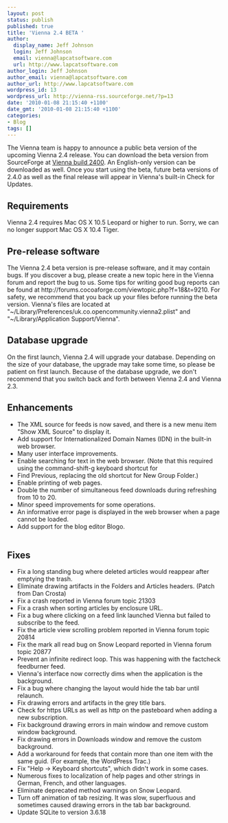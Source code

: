 ```yaml
---
layout: post
status: publish
published: true
title: 'Vienna 2.4 BETA '
author:
  display_name: Jeff Johnson
  login: Jeff Johnson
  email: vienna@lapcatsoftware.com
  url: http://www.lapcatsoftware.com
author_login: Jeff Johnson
author_email: vienna@lapcatsoftware.com
author_url: http://www.lapcatsoftware.com
wordpress_id: 13
wordpress_url: http://vienna-rss.sourceforge.net/?p=13
date: '2010-01-08 21:15:40 +1100'
date_gmt: '2010-01-08 21:15:40 +1100'
categories:
- Blog
tags: []
---
```

<p>The Vienna team is happy to announce a public beta version of the upcoming Vienna 2.4 release. You can download the beta version from SourceForge at <a title="Vienna 2.4 Beta" href="https://sourceforge.net/projects/vienna-rss/files/Test%20Versions/2.4.0.2400/Vienna2.4.0.2400.zip/download" target="_self">Vienna build 2400</a>. An English-only version can be downloaded as well. Once you start using the beta, future beta versions of 2.4.0 as well as the final release will appear in Vienna's built-in Check for Updates.</p>
<h2>Requirements</h2></p>
<p>Vienna 2.4 requires Mac OS X 10.5 Leopard or higher to run. Sorry, we can no longer support Mac OS X 10.4 Tiger.</p>
<h2>Pre-release software</h2></p>
<p>The Vienna 2.4 beta version is pre-release software, and it may contain bugs. If you discover a bug, please create a new topic here in the Vienna forum and report the bug to us. Some tips for writing good bug reports can be found at http://forums.cocoaforge.com/viewtopic.php?f=18&t=9210. For safety, we recommend that you back up your files before running the beta version. Vienna's files are located at "~/Library/Preferences/uk.co.opencommunity.vienna2.plist" and "~/Library/Application Support/Vienna".</p>
<h2>Database upgrade</h2></p>
<p>On the first launch, Vienna 2.4 will upgrade your database. Depending on the size of your database, the upgrade may take some time, so please be patient on first launch. Because of the database upgrade, we don't recommend that you switch back and forth between Vienna 2.4 and Vienna 2.3.</p>
<h2>Enhancements</h2></p>
<ul>
<li> The XML source for feeds is now saved, and there is a new menu item "Show XML Source" to display it.</li>
<li>Add support for Internationalized Domain Names (IDN) in the built-in web browser.</li>
<li>Many user interface improvements.</li>
<li>Enable searching for text in the web browser. (Note that this required using the command-shift-g keyboard shortcut for</li>
<li>Find Previous, replacing the old shortcut for New Group Folder.)</li>
<li>Enable printing of web pages.</li>
<li>Double the number of simultaneous feed downloads during refreshing from 10 to 20.</li>
<li>Minor speed improvements for some operations.</li>
<li>An informative error page is displayed in the web browser when a page cannot be loaded.</li>
<li>Add support for the blog editor Blogo.</li><br />
</ul></p>
<h2>Fixes</h2></p>
<ul>
<li>Fix a long standing bug where deleted articles would reappear after emptying the trash.</li>
<li>Eliminate drawing artifacts in the Folders and Articles headers. (Patch from Dan Crosta)</li>
<li>Fix a crash reported in Vienna forum topic 21303</li>
<li>Fix a crash when sorting articles by enclosure URL.</li>
<li>Fix a bug where clicking on a feed link launched Vienna but failed to subscribe to the feed.</li>
<li>Fix the article view scrolling problem reported in Vienna forum topic 20814</li>
<li>Fix the mark all read bug on Snow Leopard reported in Vienna forum topic 20877</li>
<li>Prevent an infinite redirect loop. This was happening with the factcheck feedburner feed.</li>
<li>Vienna's interface now correctly dims when the application is the background.</li>
<li>Fix a bug where changing the layout would hide the tab bar until relaunch.</li>
<li>Fix drawing errors and artifacts in the grey title bars.</li>
<li>Check for https URLs as well as http on the pasteboard when adding a new subscription.</li>
<li>Fix background drawing errors in main window and remove custom window background.</li>
<li>Fix drawing errors in Downloads window and remove the custom background.</li>
<li>Add a workaround for feeds that contain more than one item with the same guid. (For example, the WordPress Trac.)</li>
<li>Fix "Help -> Keyboard shortcuts", which didn't work in some cases.</li>
<li>Numerous fixes to localization of help pages and other strings in German, French, and other languages.</li>
<li>Eliminate deprecated method warnings on Snow Leopard.</li>
<li>Turn off animation of tab resizing. It was slow, superfluous and sometimes caused drawing errors in the tab bar background.</li>
<li>Update SQLite to version 3.6.18</li><br />
</ul></p>
